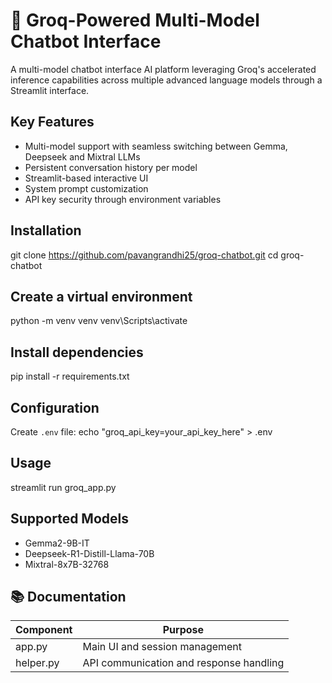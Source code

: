 # 🚀 Groq-Powered Multi-Model Chatbot Interface

A multi-model chatbot interface AI platform leveraging Groq's accelerated inference capabilities across multiple advanced language models through a Streamlit interface.

## Key Features
- Multi-model support with seamless switching between Gemma, Deepseek and Mixtral LLMs
- Persistent conversation history per model
- Streamlit-based interactive UI
- System prompt customization
- API key security through environment variables

## Installation
git clone https://github.com/pavangrandhi25/groq-chatbot.git
cd groq-chatbot

## Create a virtual environment 
python -m venv venv
venv\Scripts\activate

## Install dependencies
pip install -r requirements.txt

## Configuration
Create `.env` file:
    echo "groq_api_key=your_api_key_here" > .env

## Usage
streamlit run groq_app.py

## Supported Models
- Gemma2-9B-IT
- Deepseek-R1-Distill-Llama-70B 
- Mixtral-8x7B-32768

## 📚 Documentation
| Component       | Purpose                                  |
|-----------------|------------------------------------------|
| app.py          | Main UI and session management           |
| helper.py       | API communication and response handling  |
